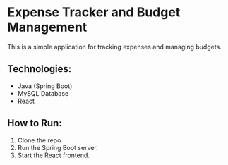 # Expense Tracker and Budget Management
This is a simple application for tracking expenses and managing budgets.

## Technologies:
- Java (Spring Boot)
- MySQL Database
- React

## How to Run:
1. Clone the repo.
2. Run the Spring Boot server.
3. Start the React frontend.
